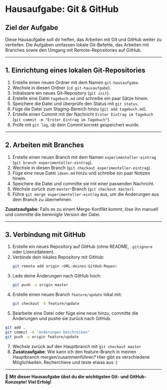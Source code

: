 # **Hausaufgabe: Git & GitHub**

## **Ziel der Aufgabe**
Diese Hausaufgabe soll dir helfen, das Arbeiten mit Git und GitHub weiter zu vertiefen. Die Aufgaben umfassen lokale Git-Befehle, das Arbeiten mit Branches sowie den Umgang mit Remote-Repositories auf GitHub.

---

## **1. Einrichtung eines lokalen Git-Repositories**

1. Erstelle einen neuen Ordner mit dem Namen `git-hausaufgabe`.
2. Wechsle in diesen Ordner (`cd git-hausaufgabe`).
3. Initialisiere ein neues Git-Repository (`git init`).
4. Erstelle eine Datei `tagebuch.md` und schreibe ein paar Sätze hinein.
5. Speichere die Datei und überprüfe den Status mit `git status`.
6. Füge die Datei zum Staging-Bereich hinzu (`git add tagebuch.md`).
7. Erstelle einen Commit mit der Nachricht `Erster Eintrag im Tagebuch` (`git commit -m "Erster Eintrag im Tagebuch"`).
8. Prüfe mit `git log`, ob dein Commit korrekt gespeichert wurde.

---

## **2. Arbeiten mit Branches**

1. Erstelle einen neuen Branch mit dem Namen `experimenteller-eintrag` (`git branch experimenteller-eintrag`).
2. Wechsle in diesen Branch (`git checkout experimenteller-eintrag`).
3. Füge eine neue Datei `ideen.md` hinzu und schreibe ein paar Notizen hinein.
4. Speichere die Datei und committe sie mit einer passenden Nachricht.
5. Wechsle zurück zum `master`-Branch (`git checkout master`).
6. Führe `git merge experimenteller-eintrag` aus, um die Änderungen aus dem Branch zu übernehmen.

**Zusatzaufgabe:** Falls es zu einem Merge-Konflikt kommt, löse ihn manuell und committe die bereinigte Version der Datei.

---

## **3. Verbindung mit GitHub**

1. Erstelle ein neues Repository auf GitHub (ohne README, `.gitignore` oder Lizenzdateien).
2. Verbinde dein lokales Repository mit GitHub:
   ```bash
   git remote add origin <URL-deines-GitHub-Repos>
   ```
3. Lade deine Änderungen nach GitHub hoch:
   ```bash
   git push -u origin master
   ```
5. Erstelle einen neuen Branch `feature/update` lokal mit:
   ```bash
   git checkout -b feature/update
   ```
6. Bearbeite eine Datei oder füge eine neue hinzu, committe die Änderungen und pushe sie zurück nach GitHub.
  ```bash
  git add .
  git commit -m "änderungen beschreiben"
  git push -u origin feature/update
  ```
7. Wechsle zurück auf den Hauptbranch mit `git checkout master`
8. **Zusatzaufgabe**: Wie kann ich den feature-Branch in meinen Hauptbranch mergen/zusammenführen? Hier gibt es verschiedene Möglichkeiten. Recherchiere und teste etwas aus :)

---

🚀 **Mit dieser Hausaufgabe übst du die wichtigsten Git- und GitHub-Konzepte! Viel Erfolg!**
